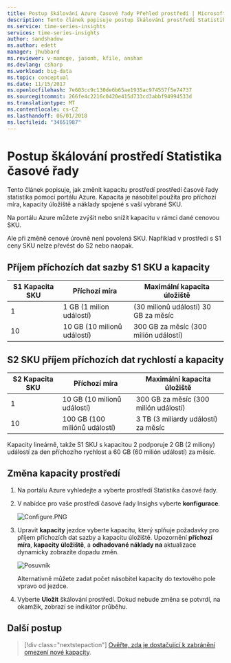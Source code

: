 ```yaml
---
title: Postup škálování Azure časové řady Přehled prostředí | Microsoft Docs
description: Tento článek popisuje postup škálování prostředí Statistika Azure časové řady. Použití portálu Azure přidejte nebo odstraňte kapacity v rámci cenovou SKU.
ms.service: time-series-insights
services: time-series-insights
author: sandshadow
ms.author: edett
manager: jhubbard
ms.reviewer: v-mamcge, jasonh, kfile, anshan
ms.devlang: csharp
ms.workload: big-data
ms.topic: conceptual
ms.date: 11/15/2017
ms.openlocfilehash: 7e603cc9c130de6b65ae1935ac974557f5e74737
ms.sourcegitcommit: 266fe4c2216c0420e415d733cd3abbf94994533d
ms.translationtype: MT
ms.contentlocale: cs-CZ
ms.lasthandoff: 06/01/2018
ms.locfileid: "34651987"
---
```

# <a name="how-to-scale-your-time-series-insights-environment"></a>Postup škálování prostředí Statistika časové řady

Tento článek popisuje, jak změnit kapacitu prostředí prostředí časové řady statistika pomocí portálu Azure. Kapacita je násobitel použita pro příchozí míra, kapacity úložiště a náklady spojené s vaší vybrané SKU. 

Na portálu Azure můžete zvýšit nebo snížit kapacitu v rámci dané cenovou SKU. 

Ale při změně cenové úrovně není povolená SKU. Například v prostředí s S1 ceny SKU nelze převést do S2 nebo naopak. 


## <a name="s1-sku-ingress-rates-and-capacities"></a>Příjem příchozích dat sazby S1 SKU a kapacity

| S1 Kapacita SKU | Příchozí míra | Maximální kapacita úložiště
| --- | --- | --- |
| 1 | 1 GB (1 milion událostí) | (30 milionů událostí) 30 GB za měsíc |
| 10 | 10 GB (10 milionů událostí) | 300 GB za měsíc (300 milión událostí) |

## <a name="s2-sku-ingress-rates-and-capacities"></a>S2 SKU příjem příchozích dat rychlostí a kapacity

| S2 Kapacita SKU | Příchozí míra | Maximální kapacita úložiště
| --- | --- | --- |
| 1 | 10 GB (10 milionů událostí) | 300 GB za měsíc (300 milión událostí) |
| 10 | 100 GB (100 miliónů událostí) | 3 TB (3 miliardy událostí) za měsíc |

Kapacity lineárně, takže S1 SKU s kapacitou 2 podporuje 2 GB (2 miliony) událostí za den příchozího rychlost a 60 GB (60 milión událostí) za měsíc.

## <a name="change-the-capacity-of-your-environment"></a>Změna kapacity prostředí
1. Na portálu Azure vyhledejte a vyberte prostředí Statistika časové řady. 

2. V nabídce pro vaše prostředí časové řady Insighs vyberte **konfigurace**.

   ![Configure.PNG](media/scale-your-environment/configure.png)

3. Upravit **kapacity** jezdce vyberte kapacitu, který splňuje požadavky pro příjem příchozích dat sazby a kapacitu úložiště. Upozornění **příchozí míra**, **kapacity úložiště**, a **odhadované náklady na** aktualizace dynamicky zobrazíte dopadu změn. 

   ![Posuvník](media/scale-your-environment/slider.png)

   Alternativně můžete zadat počet násobitel kapacity do textového pole vpravo od jezdce. 

4. Vyberte **Uložit** škálování prostředí. Dokud nebude změna se potvrdí, na okamžik, zobrazí se indikátor průběhu. 

## <a name="next-steps"></a>Další postup
> [!div class="nextstepaction"]
> [Ověřte, zda je dostačující k zabránění omezení nové kapacity](time-series-insights-diagnose-and-solve-problems.md).
